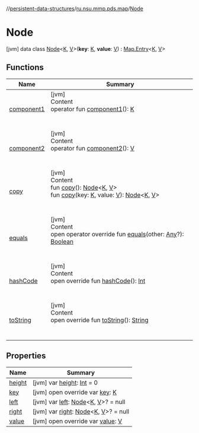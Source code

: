 //[persistent-data-structures](../../index.md)/[ru.nsu.mmp.pds.map](../index.md)/[Node](index.md)



# Node  
 [jvm] data class [Node](index.md)<[K](index.md), [V](index.md)>(**key**: [K](index.md), **value**: [V](index.md)) : [Map.Entry](https://kotlinlang.org/api/latest/jvm/stdlib/kotlin.collections/-map/-entry/index.html)<[K](index.md), [V](index.md)>    


## Functions  
  
|  Name|  Summary| 
|---|---|
| <a name="ru.nsu.mmp.pds.map/Node/component1/#/PointingToDeclaration/"></a>[component1](component1.md)| <a name="ru.nsu.mmp.pds.map/Node/component1/#/PointingToDeclaration/"></a>[jvm]  <br>Content  <br>operator fun [component1](component1.md)(): [K](index.md)  <br><br><br>
| <a name="ru.nsu.mmp.pds.map/Node/component2/#/PointingToDeclaration/"></a>[component2](component2.md)| <a name="ru.nsu.mmp.pds.map/Node/component2/#/PointingToDeclaration/"></a>[jvm]  <br>Content  <br>operator fun [component2](component2.md)(): [V](index.md)  <br><br><br>
| <a name="ru.nsu.mmp.pds.map/Node/copy/#/PointingToDeclaration/"></a>[copy](copy.md)| <a name="ru.nsu.mmp.pds.map/Node/copy/#/PointingToDeclaration/"></a>[jvm]  <br>Content  <br>fun [copy](copy.md)(): [Node](index.md)<[K](index.md), [V](index.md)>  <br>fun [copy](copy.md)(key: [K](index.md), value: [V](index.md)): [Node](index.md)<[K](index.md), [V](index.md)>  <br><br><br>
| <a name="kotlin/Any/equals/#kotlin.Any?/PointingToDeclaration/"></a>[equals](../-persistent-tree-map/-entry/index.md#%5Bkotlin%2FAny%2Fequals%2F%23kotlin.Any%3F%2FPointingToDeclaration%2F%5D%2FFunctions%2F-1173033453)| <a name="kotlin/Any/equals/#kotlin.Any?/PointingToDeclaration/"></a>[jvm]  <br>Content  <br>open operator override fun [equals](../-persistent-tree-map/-entry/index.md#%5Bkotlin%2FAny%2Fequals%2F%23kotlin.Any%3F%2FPointingToDeclaration%2F%5D%2FFunctions%2F-1173033453)(other: [Any](https://kotlinlang.org/api/latest/jvm/stdlib/kotlin/-any/index.html)?): [Boolean](https://kotlinlang.org/api/latest/jvm/stdlib/kotlin/-boolean/index.html)  <br><br><br>
| <a name="kotlin/Any/hashCode/#/PointingToDeclaration/"></a>[hashCode](../-persistent-tree-map/-entry/index.md#%5Bkotlin%2FAny%2FhashCode%2F%23%2FPointingToDeclaration%2F%5D%2FFunctions%2F-1173033453)| <a name="kotlin/Any/hashCode/#/PointingToDeclaration/"></a>[jvm]  <br>Content  <br>open override fun [hashCode](../-persistent-tree-map/-entry/index.md#%5Bkotlin%2FAny%2FhashCode%2F%23%2FPointingToDeclaration%2F%5D%2FFunctions%2F-1173033453)(): [Int](https://kotlinlang.org/api/latest/jvm/stdlib/kotlin/-int/index.html)  <br><br><br>
| <a name="kotlin/Any/toString/#/PointingToDeclaration/"></a>[toString](../-persistent-tree-map/-entry/index.md#%5Bkotlin%2FAny%2FtoString%2F%23%2FPointingToDeclaration%2F%5D%2FFunctions%2F-1173033453)| <a name="kotlin/Any/toString/#/PointingToDeclaration/"></a>[jvm]  <br>Content  <br>open override fun [toString](../-persistent-tree-map/-entry/index.md#%5Bkotlin%2FAny%2FtoString%2F%23%2FPointingToDeclaration%2F%5D%2FFunctions%2F-1173033453)(): [String](https://kotlinlang.org/api/latest/jvm/stdlib/kotlin/-string/index.html)  <br><br><br>


## Properties  
  
|  Name|  Summary| 
|---|---|
| <a name="ru.nsu.mmp.pds.map/Node/height/#/PointingToDeclaration/"></a>[height](height.md)| <a name="ru.nsu.mmp.pds.map/Node/height/#/PointingToDeclaration/"></a> [jvm] var [height](height.md): [Int](https://kotlinlang.org/api/latest/jvm/stdlib/kotlin/-int/index.html) = 0   <br>
| <a name="ru.nsu.mmp.pds.map/Node/key/#/PointingToDeclaration/"></a>[key](key.md)| <a name="ru.nsu.mmp.pds.map/Node/key/#/PointingToDeclaration/"></a> [jvm] open override var [key](key.md): [K](index.md)   <br>
| <a name="ru.nsu.mmp.pds.map/Node/left/#/PointingToDeclaration/"></a>[left](left.md)| <a name="ru.nsu.mmp.pds.map/Node/left/#/PointingToDeclaration/"></a> [jvm] var [left](left.md): [Node](index.md)<[K](index.md), [V](index.md)>? = null   <br>
| <a name="ru.nsu.mmp.pds.map/Node/right/#/PointingToDeclaration/"></a>[right](right.md)| <a name="ru.nsu.mmp.pds.map/Node/right/#/PointingToDeclaration/"></a> [jvm] var [right](right.md): [Node](index.md)<[K](index.md), [V](index.md)>? = null   <br>
| <a name="ru.nsu.mmp.pds.map/Node/value/#/PointingToDeclaration/"></a>[value](value.md)| <a name="ru.nsu.mmp.pds.map/Node/value/#/PointingToDeclaration/"></a> [jvm] open override var [value](value.md): [V](index.md)   <br>

